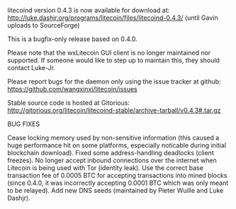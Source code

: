 litecoind version 0.4.3 is now available for download at:
http://luke.dashjr.org/programs/litecoin/files/litecoind-0.4.3/ (until Gavin uploads to SourceForge)

This is a bugfix-only release based on 0.4.0.

Please note that the wxLitecoin GUI client is no longer maintained nor supported. If someone would like to step up to maintain this, they should contact Luke-Jr.

Please report bugs for the daemon only using the issue tracker at github:
https://github.com/wangxinxi/litecoin/issues

Stable source code is hosted at Gitorious:
http://gitorious.org/litecoin/litecoind-stable/archive-tarball/v0.4.3#.tar.gz

BUG FIXES

Cease locking memory used by non-sensitive information (this caused a huge performance hit on some platforms, especially noticable during initial blockchain download).
Fixed some address-handling deadlocks (client freezes).
No longer accept inbound connections over the internet when Litecoin is being used with Tor (identity leak).
Use the correct base transaction fee of 0.0005 BTC for accepting transactions into mined blocks (since 0.4.0, it was incorrectly accepting 0.0001 BTC which was only meant to be relayed).
Add new DNS seeds (maintained by Pieter Wuille and Luke Dashjr).

